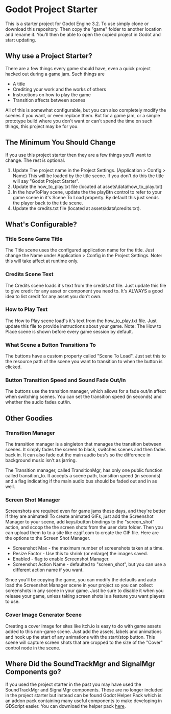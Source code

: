 # Godot Project Starter
This is a starter project for Godot Engine 3.2. To use simply clone or download this repository. Then copy the "game" folder to another location and rename it. You'll then be able to open the copied project in Godot and start updating.

## Why use a Project Starter?
There are a few things every game should have, even a quick project hacked out during a game jam. Such things are

- A title
- Crediting your work and the works of others
- Instructions on how to play the game
- Transition affects between scenes

All of this is somewhat configurable, but you can also completely modify the scenes if you want, or even replace them. But for a game jam, or a simple prototype build where you don't want or can't spend the time on such things, this project may be for you.

## The Minimum You Should Change
If you use this project starter then they are a few things you'll want to change. The rest is optional.

1. Update The project name in the Project Settings. (Application > Config > Name) This will be loaded by the title scene. If you don't do this the title will say "Godot Project Starter".
2. Update the how_to_play.txt file (located at assets\data\how_to_play.txt)
3. In the howToPlay scene, update the the playBtn control to refer to your game scene in it's Scene To Load property. By default this just sends the player back to the title scene.
4. Update the credits.txt file (located at assets\data\credits.txt).


## What's Configurable?

### Title Scene Game Title
The Title scene uses the configured application name for the title. Just change the Name under Application > Config in the Project Settings. Note: this will take affect at runtime only.

### Credits Scene Text
The Credits scene loads it's text from the credits.txt file. Just update this file to give credit for any asset or component you need to. It's ALWAYS a good idea to list credit for any asset you don't own.

### How to Play Text
The How to Play scene load's it's text from the how_to_play.txt file. Just update this file to provide instructions about your game. Note: The How to Place scene is shown before every game session by default.


### What Scene a Button Transitions To
The buttons have a custom property called "Scene To Load". Just set this to the resource path of the scene you want to transition to when the button is clicked.

### Button Transition Speed and Sound Fade Out/In
The buttons use the transition manager, which allows for a fade out/in affect when switching scenes. You can set the transition speed (in seconds) and whether the audio fades out/in.

## Other Goodies
### Transition Manager
The transition manager is a singleton that manages the transition between scenes. It simply fades the screen to black, switches scenes and then fades back in. It can also fade out the main audio bus's so the difference in background music isn't as jarring.

The Transition manager, called TransitionMgr, has only one public function called transition_to. It accepts a scene path, transition speed (in seconds) and a flag indicating if the main audio bus should be faded out and in as well.

### Screen Shot Manager
Screenshots are required even for game jams these days, and they're better if they are animated! To create animated GIFs, just add the Screenshot Manager to your scene, add keys/button bindings to the "screen_shot" action, and scoop the the screen shots from the user data folder. Then you can upload them to to a site like ezgif.com to create the GIF file. Here are the options to the Screen Shot Manager.

- Screenshot Max - the maximum number of screenshots taken at a time.
- Resize Factor - Use this to shrink (or enlarge) the images saved.
- Enabled - flag to enable Screenshot Manager.
- Screenshot Action Name - defaulted to "screen_shot", but you can use a different action name if you want.

Since you'll be copying the game, you can modify the defaults and auto load the Screenshot Manager scene in your project so you can collect screenshots in any scene in your game. Just be sure to disable it when you release your game, unless taking screen shots is a feature you want players to use.

### Cover Image Generator Scene
Creating a cover image for sites like itch.io is easy to do with game assets added to this non-game scene.  Just add the assets, labels and animations and hook up the start of any animations with the start/stop button.  This scene will capture screen shots that are cropped to the size of the "Cover" control node in the scene.

## Where Did the SoundTrackMgr and SignalMgr Components go?
If you used the project starter in the past you may have used the SoundTrackMgr and SignalMgr components. These are no longer included in the project starter but instead can be found Godot Helper Pack which is an addon pack containing many useful components to make developing in GDScript easier. You can download the helper pack [here](https://github.com/jhlothamer/godot_helper_pack).
